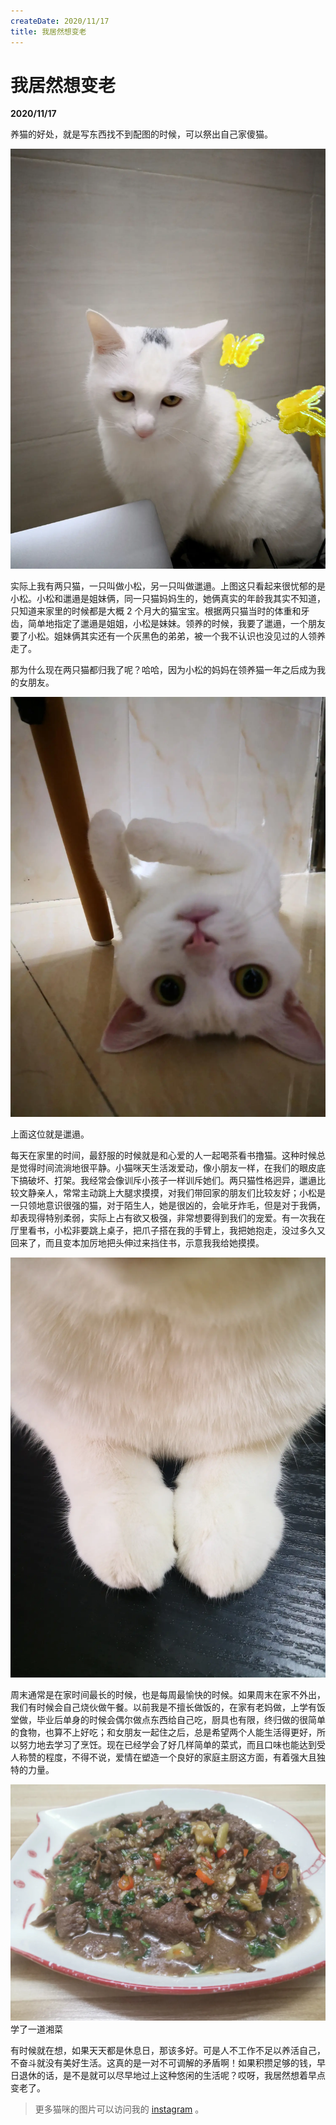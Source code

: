 ```yaml
---
createDate: 2020/11/17
title: 我居然想变老
---
```


# 我居然想变老

**2020/11/17**

养猫的好处，就是写东西找不到配图的时候，可以祭出自己家傻猫。

![小松](./小松.png)

实际上我有两只猫，一只叫做小松，另一只叫做邋遢。上图这只看起来很忧郁的是小松。小松和邋遢是姐妹俩，同一只猫妈妈生的，她俩真实的年龄我其实不知道，只知道来家里的时候都是大概 2 个月大的猫宝宝。根据两只猫当时的体重和牙齿，简单地指定了邋遢是姐姐，小松是妹妹。领养的时候，我要了邋遢，一个朋友要了小松。姐妹俩其实还有一个灰黑色的弟弟，被一个我不认识也没见过的人领养走了。

那为什么现在两只猫都归我了呢？哈哈，因为小松的妈妈在领养猫一年之后成为我的女朋友。

![邋遢](./邋遢.png)

上面这位就是邋遢。

每天在家里的时间，最舒服的时候就是和心爱的人一起喝茶看书撸猫。这种时候总是觉得时间流淌地很平静。小猫咪天生活泼爱动，像小朋友一样，在我们的眼皮底下搞破坏、打架。我经常会像训斥小孩子一样训斥她们。两只猫性格迥异，邋遢比较文静亲人，常常主动跳上大腿求摸摸，对我们带回家的朋友们比较友好；小松是一只领地意识很强的猫，对于陌生人，她是很凶的，会呲牙炸毛，但是对于我俩，却表现得特别柔弱，实际上占有欲又极强，非常想要得到我们的宠爱。有一次我在厅里看书，小松非要跳上桌子，把爪子搭在我的手臂上，我把她抱走，没过多久又回来了，而且变本加厉地把头伸过来挡住书，示意我我给她摸摸。

![小松的爪子](./小松的爪子.png)

周末通常是在家时间最长的时候，也是每周最愉快的时候。如果周末在家不外出，我们有时候会自己烧伙做午餐。以前我是不擅长做饭的，在家有老妈做，上学有饭堂做，毕业后单身的时候会偶尔做点东西给自己吃，厨具也有限，终归做的很简单的食物，也算不上好吃；和女朋友一起住之后，总是希望两个人能生活得更好，所以努力地去学习了烹饪。现在已经学会了好几样简单的菜式，而且口味也能达到受人称赞的程度，不得不说，爱情在塑造一个良好的家庭主厨这方面，有着强大且独特的力量。

![学了一道湘菜](./学了一道湘菜.png)
学了一道湘菜

有时候就在想，如果天天都是休息日，那该多好。可是人不工作不足以养活自己，不奋斗就没有美好生活。这真的是一对不可调解的矛盾啊！如果积攒足够的钱，早日退休的话，是不是就可以尽早地过上这种悠闲的生活呢？哎呀，我居然想着早点变老了。

> 更多猫咪的图片可以访问我的 [instagram](https://www.instagram.com/yangholmes/) 。
